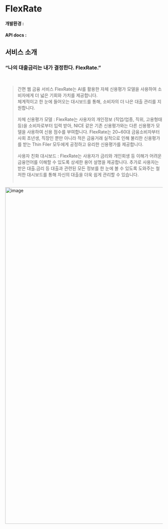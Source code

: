 # FlexRate

#### 개발환경 :
#### API docs :


## 서비스 소개

  ### “나의 대출금리는 내가 결정한다. FlexRate.”
  <br/>
  
  > 간편 웹 금융 서비스 FlexRate는 AI를 활용한 자체 신용평가 모델을 사용하여 소비자에게 더 넓은 기회와 가치를 제공합니다.<br/>
  체계적이고 한 눈에 들어오는 대시보드를 통해, 소비자의 더 나은 대출 관리를 지원합니다.
  <br/><br/>
  자체 신용평가 모델 : FlexRate는 사용자의 개인정보 (직업/업종, 직위, 고용형태 등)을 소비자로부터 입력 받아, NICE 같은 기존 신용평가와는 다른 신용평가 모델을 사용하여 신용 점수를 부여합니다. FlexRate는 20~60대 금융소비자부터 사회 초년생, 직장인 뿐만 아니라 적은 금융거래 실적으로 인해 불리한 신용평가를 받는 Thin Filer 모두에게 공정하고 유리한 신용평가를 제공합니다. 
<br/><br/>
  사용자 친화 대시보드 : FlexRate는 사용자가 금리와 개인회생 등 이해가 어려운 금융언어를 이해할 수 있도록 상세한 용어 설명을 제공합니다. 추가로 사용자는 받은 대출.금리 등 대출과 관련된 모든 정보를 한 눈에 볼 수 있도록 도와주는 철저한 대시보드를 통해 자신의 대출을 더욱 쉽게 관리할 수 있습니다.
<br/><br/>

<img width="1078" alt="image" src="https://github.com/FlexRate/.github/assets/81611401/cb5fd3ce-10e9-4472-8b59-c165a272d164">
